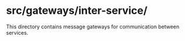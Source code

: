 # src/gateways/inter-service/

This directory contains message gateways for communication between services.
